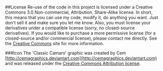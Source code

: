 ﻿##License
Re-use of the code in this project is licensed under a Creative Commons 3.0 Non-commercial, Attribution, Share-Alike license. In short, this means that you can use my code, modify it, do anything you want. Just don't sell it and make sure you let me know. Also, you must license your derivatives under a compatible license (sorry, no closed-source derivatives). If you would like to purchase a more permissive license (for a closed-source and/or commercial license), please contact me directly. See the [Creative Commons](http://creativecommons.org/licenses/by/3.0/) site for more information.

###Icon
The 'Classic Camaro' graphic was created by Cem [http://cemagraphics.deviantart.com](http://cemagraphics.deviantart.com) and was released under the [Creative Commons Attribution license](http://creativecommons.org/licenses/by/3.0/).